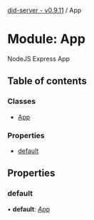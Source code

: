 [did-server - v0.9.11](../README.md) / App

# Module: App

NodeJS Express App

## Table of contents

### Classes

- [App](../classes/app.app-1.md)

### Properties

- [default](app.md#default)

## Properties

### default

• **default**: [*App*](../classes/app.app-1.md)
